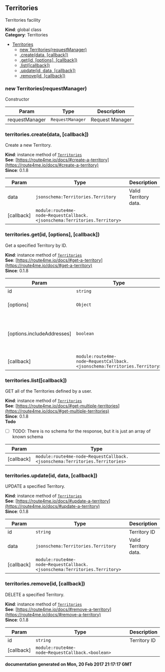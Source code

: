 <a name="Territories"></a>

## Territories
Territories facility

**Kind**: global class  
**Category**: Territories  

* [Territories](#Territories)
    * [new Territories(requestManager)](#new_Territories_new)
    * [.create(data, [callback])](#Territories+create)
    * [.get(id, [options], [callback])](#Territories+get)
    * [.list([callback])](#Territories+list)
    * [.update(id, data, [callback])](#Territories+update)
    * [.remove(id, [callback])](#Territories+remove)

<a name="new_Territories_new"></a>

### new Territories(requestManager)
Constructor


| Param | Type | Description |
| --- | --- | --- |
| requestManager | <code>RequestManager</code> | Request Manager |

<a name="Territories+create"></a>

### territories.create(data, [callback])
Create a new Territory.

**Kind**: instance method of <code>[Territories](#Territories)</code>  
**See**: [https://route4me.io/docs/#create-a-territory](https://route4me.io/docs/#create-a-territory)  
**Since**: 0.1.8  

| Param | Type | Description |
| --- | --- | --- |
| data | <code>jsonschema:Territories.Territory</code> | Valid Territory data. |
| [callback] | <code>module:route4me-node~RequestCallback.&lt;jsonschema:Territories.Territory&gt;</code> |  |

<a name="Territories+get"></a>

### territories.get(id, [options], [callback])
Get a specified Territory by ID.

**Kind**: instance method of <code>[Territories](#Territories)</code>  
**See**: [https://route4me.io/docs/#get-a-territory](https://route4me.io/docs/#get-a-territory)  
**Since**: 0.1.8  

| Param | Type | Default | Description |
| --- | --- | --- | --- |
| id | <code>string</code> |  | Territory ID |
| [options] | <code>Object</code> |  | Additional options for `get` |
| [options.includeAddresses] | <code>boolean</code> | <code>false</code> | If true, enclosed addresses will be included in a response |
| [callback] | <code>module:route4me-node~RequestCallback.&lt;jsonschema:Territories.Territory&gt;</code> |  |  |

<a name="Territories+list"></a>

### territories.list([callback])
GET all of the Territories defined by a user.

**Kind**: instance method of <code>[Territories](#Territories)</code>  
**See**: [https://route4me.io/docs/#get-multiple-territories](https://route4me.io/docs/#get-multiple-territories)  
**Since**: 0.1.8  
**Todo**

- [ ] TODO: There is no schema for the response, but it is just an array of known schema


| Param | Type |
| --- | --- |
| [callback] | <code>module:route4me-node~RequestCallback.&lt;jsonschema:Territories.Territories&gt;</code> | 

<a name="Territories+update"></a>

### territories.update(id, data, [callback])
UPDATE a specified Territory.

**Kind**: instance method of <code>[Territories](#Territories)</code>  
**See**: [https://route4me.io/docs/#update-a-territory](https://route4me.io/docs/#update-a-territory)  
**Since**: 0.1.8  

| Param | Type | Description |
| --- | --- | --- |
| id | <code>string</code> | Territory ID |
| data | <code>jsonschema:Territories.Territory</code> | Valid Territory data. |
| [callback] | <code>module:route4me-node~RequestCallback.&lt;jsonschema:Territories.Territory&gt;</code> |  |

<a name="Territories+remove"></a>

### territories.remove(id, [callback])
DELETE a specified Territory.

**Kind**: instance method of <code>[Territories](#Territories)</code>  
**See**: [https://route4me.io/docs/#remove-a-territory](https://route4me.io/docs/#remove-a-territory)  
**Since**: 0.1.8  

| Param | Type | Description |
| --- | --- | --- |
| id | <code>string</code> | Territory ID |
| [callback] | <code>module:route4me-node~RequestCallback.&lt;boolean&gt;</code> |  |

**documentation generated on Mon, 20 Feb 2017 21:17:17 GMT**
